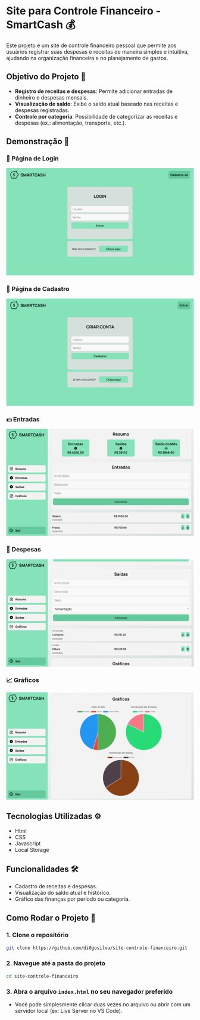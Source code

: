 # Site para Controle Financeiro - SmartCash 💰

Este projeto é um site de controle financeiro pessoal que permite aos usuários registrar suas despesas e receitas de maneira simples e intuitiva, ajudando na organização financeira e no planejamento de gastos.

## Objetivo do Projeto 🎯

- **Registro de receitas e despesas**: Permite adicionar entradas de dinheiro e despesas mensais.
- **Visualização de saldo**: Exibe o saldo atual baseado nas receitas e despesas registradas.
- **Controle por categoria**: Possibilidade de categorizar as receitas e despesas (ex.: alimentação, transporte, etc.).

## Demonstração 📸

### 🔑 Página de Login
![Página de Login](./assets/readme/login.png)

### 👤 Página de Cadastro
![Página de Cadastro](./assets/readme/cadastro.png)

### 💵 Entradas
![Página de Entradas](./assets/readme/entradas.png)

### 💸 Despesas
![Página de Despesas](./assets/readme/despesas.png)

### 📈 Gráficos
![Graficos](./assets/readme/graficos.png)

## Tecnologias Utilizadas ⚙️

- Html
- CSS
- Javascript
- Local Storage

## Funcionalidades 🛠️

- Cadastro de receitas e despesas.
- Visualização do saldo atual e histórico.
- Gráfico das finanças por período ou categoria.

## Como Rodar o Projeto 🔧

### 1. Clone o repositório 
```bash
git clone https://github.com/di0gosilva/site-controle-financeiro.git
```

### 2. Navegue até a pasta do projeto
```bash
cd site-controle-financeiro
```

### 3. Abra o arquivo `index.html` no seu navegador preferido
- Você pode simplesmente clicar duas vezes no arquivo ou abrir com um servidor local (ex: Live Server no VS Code).
